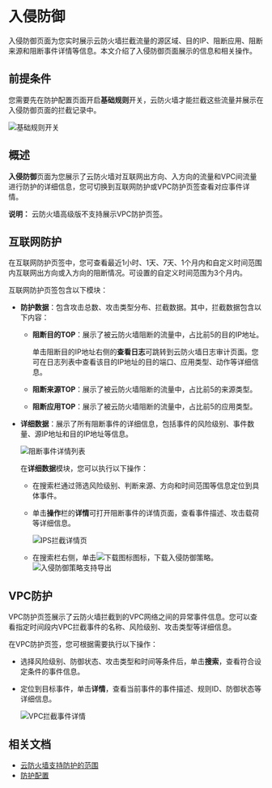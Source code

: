 # 入侵防御

入侵防御页面为您实时展示云防火墙拦截流量的源区域、目的IP、阻断应用、阻断来源和阻断事件详情等信息。本文介绍了入侵防御页面展示的信息和相关操作。

## 前提条件

您需要先在防护配置页面开启**基础规则**开关，云防火墙才能拦截这些流量并展示在入侵防御页面的拦截记录中。

![基础规则开关](https://static-aliyun-doc.oss-accelerate.aliyuncs.com/assets/img/zh-CN/9030444261/p77756.png)

## 概述

**入侵防御**页面为您展示了云防火墙对互联网出方向、入方向的流量和VPC间流量进行防护的详细信息，您可切换到互联网防护或VPC防护页签查看对应事件详情。

**说明：** 云防火墙高级版不支持展示VPC防护页签。

## 互联网防护

在互联网防护页签中，您可查看最近1小时、1天、7天、1个月内和自定义时间范围内互联网出方向或入方向的阻断情况。可设置的自定义时间范围为3个月内。

互联网防护页签包含以下模块：

-   **防护数据**：包含攻击总数、攻击类型分布、拦截数据。其中，拦截数据包含以下内容：
    -   **阻断目的TOP**：展示了被云防火墙阻断的流量中，占比前5的目的IP地址。

        单击阻断目的IP地址右侧的**查看日志**可跳转到云防火墙日志审计页面。您可在日志列表中查看该目的IP地址的目的端口、应用类型、动作等详细信息。

    -   **阻断来源TOP**：展示了被云防火墙阻断的流量中，占比前5的来源类型。
    -   **阻断应用TOP**：展示了被云防火墙阻断的流量中，占比前5的应用类型。
-   **详细数据**：展示了所有阻断事件的详细信息，包括事件的风险级别、事件数量、源IP地址和目的IP地址等信息。

    ![阻断事件详情列表](https://static-aliyun-doc.oss-accelerate.aliyuncs.com/assets/img/zh-CN/3417068951/p77510.png)

    在**详细数据**模块，您可以执行以下操作：

    -   在搜索栏通过筛选风险级别、判断来源、方向和时间范围等信息定位到具体事件。
    -   单击**操作**栏的**详情**可打开阻断事件的详情页面，查看事件描述、攻击载荷等详细信息。

        ![IPS拦截详情页](https://static-aliyun-doc.oss-accelerate.aliyuncs.com/assets/img/zh-CN/7285300161/p211164.png)

    -   在搜索栏右侧，单击![下载图标](https://static-aliyun-doc.oss-accelerate.aliyuncs.com/assets/img/zh-CN/0130444261/p286642.png)图标，下载入侵防御策略。![入侵防御策略支持导出](https://static-aliyun-doc.oss-accelerate.aliyuncs.com/assets/img/zh-CN/6057344261/p286614.png)

## VPC防护

VPC防护页签展示了云防火墙拦截到的VPC网络之间的异常事件信息。您可以查看指定时间段内VPC拦截事件的名称、风险级别、攻击类型等详细信息。

在VPC防护页签，您可根据需要执行以下操作：

-   选择风险级别、防御状态、攻击类型和时间等条件后，单击**搜索**，查看符合设定条件的事件信息。
-   定位到目标事件，单击**详情**，查看当前事件的事件描述、规则ID、防御状态等详细信息。

    ![VPC拦截事件详情](https://static-aliyun-doc.oss-accelerate.aliyuncs.com/assets/img/zh-CN/3417068951/p77596.png)


## 相关文档

-   [云防火墙支持防护的范围](/intl.zh-CN/常见问题/云防火墙支持防护的范围.md)
-   [防护配置](/intl.zh-CN/攻击防护/防护配置.md)

